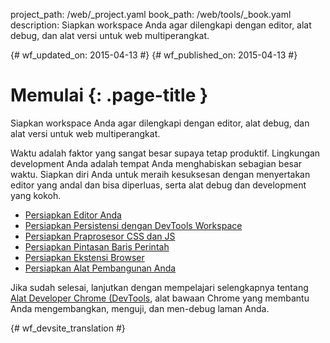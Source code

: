 project_path: /web/_project.yaml
book_path: /web/tools/_book.yaml
description: Siapkan workspace Anda agar dilengkapi dengan editor, alat debug, dan alat versi untuk web multiperangkat.

{# wf_updated_on: 2015-04-13 #}
{# wf_published_on: 2015-04-13 #}

# Memulai {: .page-title }

Siapkan workspace Anda agar dilengkapi dengan editor, alat debug, dan alat versi untuk web multiperangkat.

Waktu adalah faktor yang sangat besar supaya tetap produktif. Lingkungan development Anda adalah tempat Anda menghabiskan sebagian besar waktu. Siapkan diri Anda untuk meraih kesuksesan dengan menyertakan editor yang andal dan bisa diperluas, serta alat debug dan development yang kokoh.

* [Persiapkan Editor Anda](setup-editor)
* [Persiapkan Persistensi dengan DevTools Workspace](setup-workflow)
* [Persiapkan Praprosesor CSS dan JS](setup-preprocessors)
* [Persiapkan Pintasan Baris Perintah](setup-shortcuts)
* [Persiapkan Ekstensi Browser](setup-extensions)
* [Persiapkan Alat Pembangunan Anda](setup-buildtools)

Jika sudah selesai, lanjutkan dengan mempelajari selengkapnya tentang [Alat Developer Chrome (DevTools](/web/tools/chrome-devtools), alat bawaan Chrome yang membantu Anda mengembangkan, menguji, dan men-debug laman Anda.


{# wf_devsite_translation #}
